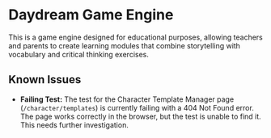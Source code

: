 # Daydream Game Engine

This is a game engine designed for educational purposes, allowing teachers and parents to create learning modules that combine storytelling with vocabulary and critical thinking exercises.

## Known Issues

*   **Failing Test:** The test for the Character Template Manager page (`/character/templates`) is currently failing with a 404 Not Found error. The page works correctly in the browser, but the test is unable to find it. This needs further investigation.